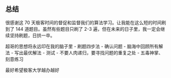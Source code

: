 ## 总结

很感谢这 70 天极客时间的督促和监督我们的算法学习。让我能在这么短的时间刷到了 144 道题目。虽然有些题目只刷了 2-3 遍，但在未来的日子里，我一定会继续坚持刷题，日拱一卒。

超哥的思想将永远印在我的脑子里
    - 刷题四步法
        - 确认问题
        - 脑海中回顾所有解法
        - 写出最优解法
        - 测试
    - 不要人肉递归，要寻找问题的重复之处
    - 五毒神掌、刻意练习

最好希望极客大学越办越好